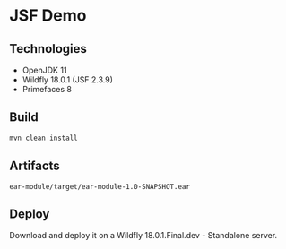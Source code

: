 # JSF Demo

## Technologies
- OpenJDK 11
- Wildfly 18.0.1 (JSF 2.3.9)
- Primefaces 8

## Build

``` bash
mvn clean install
```

## Artifacts

`ear-module/target/ear-module-1.0-SNAPSHOT.ear`

## Deploy
Download and deploy it on a Wildfly 18.0.1.Final.dev - Standalone server.